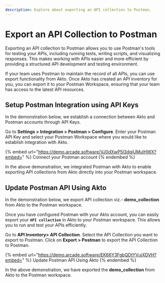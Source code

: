 ```yaml
---
description: Explore about exporting an API collection to Postman.
---
```


# Export an API Collection to Postman

Exporting an API collection to Postman allows you to use Postman's tools for testing your APIs, including running tests, writing scripts, and visualizing responses. This makes working with APIs easier and more efficient by providing a structured API development and testing environment.

If your team uses Postman to maintain the record of all APIs, you can use export functionality from Akto. Once Akto has created an API inventory for you, you can export it to your Postman Workspace, ensuring that your team has access to the latest API resources.

## Setup Postman Integration using API Keys

In the demonstration below, we establish a connection between Akto and Postman accounts through API Keys.

Go to **Settings > Integration > Postman > Configure**. Enter your Postman API Key and select your Postman Workspace where you would like to establish integration with Akto.

{% embed url="https://demo.arcade.software/VJ0dXwP5l3dqjUMulHWX?embed=" %}
Connect your Postman account
{% endembed %}

In the above demonstration, we integrated Postman with Akto to enable exporting API collections from Akto directly into your Postman workspace.

## Update Postman API Using Akto

In the demonstration below, we export API collection viz.- **demo\_collection** from Akto to the Postman workspace.

Once you have configured Postman with your Akto account, you can easily export your **`API collection`**  in Akto to your Postman workspace. This allows you to run and test your APIs efficiently.

Go to **API Inventory> API Collection**. Select the API Collection you want to export to Postman. Click on **Export > Postman** to export the API Collection to Postman.

{% embed url="https://demo.arcade.software/EK66Y3FgbQDtYVujXDVH?embed=" %}
Update Postman API Using Akto
{% endembed %}

In the above demonstration, we have exported the **demo\_collection** from Akto to the Postman workspace.
